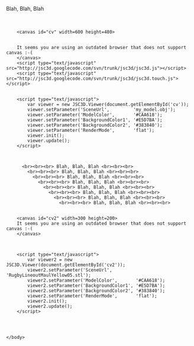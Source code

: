 <!DOCTYPE html>
<html>
    <head>
        <title>Getting Started with JSC3D</title>
    </head>
    <body>
        <br><br><br> Blah, Blah, Blah <br><br><br>
        
        <canvas id="cv" width=600 height=480>
        
        
        It seems you are using an outdated browser that does not support canvas :-(
        </canvas>
        <script type="text/javascript" src="http://jsc3d.googlecode.com/svn/trunk/jsc3d/jsc3d.js"></script>
        <script type="text/javascript" src="http://jsc3d.googlecode.com/svn/trunk/jsc3d/jsc3d.touch.js"></script>
     
     
        <script type="text/javascript">
            var viewer = new JSC3D.Viewer(document.getElementById('cv'));
            viewer.setParameter('SceneUrl',         'my_model.obj');
            viewer.setParameter('ModelColor',       '#CAA618');
            viewer.setParameter('BackgroundColor1', '#E5D7BA');
            viewer.setParameter('BackgroundColor2', '#383840');
            viewer.setParameter('RenderMode',       'flat');
            viewer.init();
            viewer.update();
        </script>
        
        
        
          <br><br><br> Blah, Blah, Blah <br><br><br>
            <br><br><br> Blah, Blah, Blah <br><br><br>
              <br><br><br> Blah, Blah, Blah <br><br><br>
                <br><br><br> Blah, Blah, Blah <br><br><br>
                  <br><br><br> Blah, Blah, Blah <br><br><br>
                    <br><br><br> Blah, Blah, Blah <br><br><br>
                      <br><br><br> Blah, Blah, Blah <br><br><br>
                        <br><br><br> Blah, Blah, Blah <br><br><br>
                        
                        
        <canvas id="cv2" width=300 height=200>
        It seems you are using an outdated browser that does not support canvas :-(
        </canvas>
  
  
  
        <script type="text/javascript">
            var viewer2 = new JSC3D.Viewer(document.getElementById('cv2'));
            viewer2.setParameter('SceneUrl',         'RugbyLineoutMaulYellow05.stl');
            viewer2.setParameter('ModelColor',       '#CAA618');
            viewer2.setParameter('BackgroundColor1', '#E5D7BA');
            viewer2.setParameter('BackgroundColor2', '#383840');
            viewer2.setParameter('RenderMode',       'flat');
            viewer2.init();
            viewer2.update();
        </script>
        
        
        
        
    </body>
</html>
